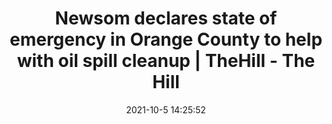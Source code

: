 ---
"title": "Newsom declares state of emergency in Orange County to help with oil spill cleanup | TheHill - The Hill"
"date": "2021-10-5 14:25:52"
"feed_name": "GOOGLENEWSDRILLING"
"feed_website": "https://news.google.com/search?q=drilling%2Bincident&hl=en-US&gl=US&ceid=US:en"
"feed_rss": "https://news.google.com/rss/search?q=drilling%2Bincident&hl=en-US&gl=US&ceid=US:en"
"link": "https://thehill.com/homenews/state-watch/575313-newsom-declares-state-of-emergency-in-orange-county-to-help-with-oil"
"source": "{'href': 'https://thehill.com', 'title': 'The Hill'}"
"file": "_posts/2021-1-1-1be8a817a79c67877181eecded14808eac5fda66.md"
"accident": "1"
"drilling": "1"
"dead": "0"
"injured": "0"
"arrested": "0"
"place": "unknown place"
"where": "unknown site"
"causes": "unknown"
"place_uri": "unknown place"
---